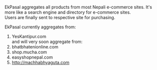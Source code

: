 EkPasal aggregates all products from most Nepali e-commerce sites. It's more like a search engine and directory for e-commerce sites.  
Users are finally sent to respective site for purchasing.

EkPasal currently aggregates from:  
1. YesKantipur.com  
and will very soon aggregate from:  
2. bhatbhatenionline.com  
3. shop.mucha.com  
4. easyshopnepal.com  
5. http://machhabhyaguta.com  

